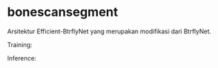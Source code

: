 # bonescansegment

Arsitektur Efficient-BtrflyNet yang merupakan modifikasi dari BtrflyNet.

Training:

Inference:

